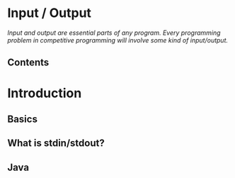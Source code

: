 # Input / Output
*Input and output are essential parts of any program. Every programming problem in competitive programming will involve some kind
of input/output.*

## Contents


# Introduction

## Basics

## What is stdin/stdout?

## Java
